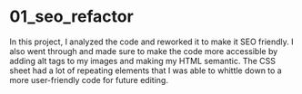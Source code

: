 # 01_seo_refactor
In this project, I analyzed the code and reworked it to make it SEO friendly. I also went through and made sure to make the code more accessible by adding alt tags to my images and making my HTML semantic. The CSS sheet had a lot of repeating elements that I was able to whittle down to a more user-friendly code for future editing.

